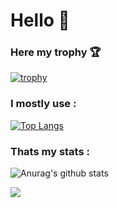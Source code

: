# Hello 👋

### Here my trophy 🏆 

[![trophy](https://github-profile-trophy.vercel.app/?username=jackytruongpro&theme=radical)](https://github.com/jackytruongpro/github-profile-trophy)

### I mostly use :

[![Top Langs](https://github-readme-stats.vercel.app/api/top-langs/?username=jackytruongpro&langs_count=8)](https://github.com/jackytruongpro/github-readme-stats)

### Thats my stats :
![Anurag's github stats](https://github-readme-stats.vercel.app/api?username=jackytruongpro&show_icons=true&theme=algolia)

![](https://komarev.com/ghpvc/?username=jackytruongpro)
